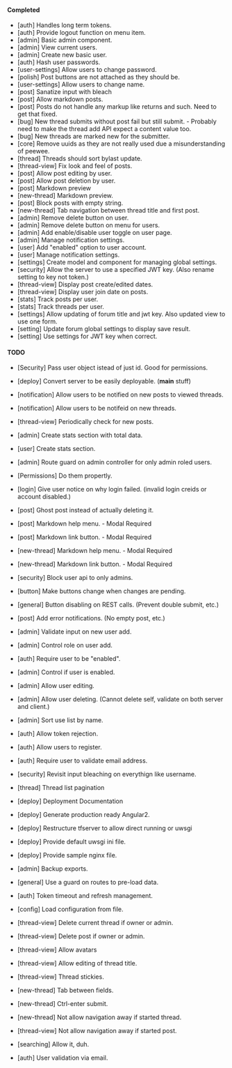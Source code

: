 
#### Completed
* [auth] Handles long term tokens.
* [auth] Provide logout function on menu item.
* [admin] Basic admin component.
* [admin] View current users.
* [admin] Create new basic user.
* [auth] Hash user passwords.
* [user-settings] Allow users to change password.
* [polish] Post buttons are not attached as they should be.
* [user-settings] Allow users to change name.
* [post] Sanatize input with bleach
* [post] Allow markdown posts.
* [post] Posts do not handle any markup like returns and such. Need to get that fixed.
* [bug] New thread submits without post fail but still submit. - Probably need to make the thread add API expect a content value too.
* [bug] New threads are marked new for the submitter.
* [core] Remove uuids as they are not really used due a misunderstanding of peewee.
* [thread] Threads should sort bylast update. 
* [thread-view] Fix look and feel of posts.
* [post] Allow post editing by user.
* [post] Allow post deletion by user.
* [post] Markdown preview
* [new-thread] Markdown preview.
* [post] Block posts with empty string.
* [new-thread] Tab navigation between thread title and first post.
* [admin] Remove delete button on user. 
* [admin] Remove delete button on menu for users.
* [admin] Add enable/disable user toggle on user page.
* [admin] Manage notification settings.
* [user] Add "enabled" option to user account.
* [user] Manage notification settings.
* [settings] Create model and component for managing global settings.
* [security] Allow the server to use a specified JWT key. (Also rename setting to key not token.)
* [thread-view] Display post create/edited dates. 
* [thread-view] Display user join date on posts.
* [stats] Track posts per user.
* [stats] Track threads per user.
* [settings] Allow updating of forum title and jwt key. Also updated view to use one form.
* [setting] Update forum global settings to display save result.
* [setting] Use settings for JWT key when correct.

#### TODO

* [Security] Pass user object istead of just id. Good for permissions.
* [deploy] Convert server to be easily deployable. (__main__ stuff)
* [notification] Allow users to be notified on new posts to viewed threads.
* [notification] Allow users to be notifeid on new threads.


* [thread-view] Periodically check for new posts.




* [admin] Create stats section with total data.
* [user] Create stats section.




* [admin] Route guard on admin controller for only admin roled users.
* [Permissions] Do them propertly.




* [login] Give user notice on why login failed. (invalid login creids or account disabled.)
* [post] Ghost post instead of actually deleting it.
* [post] Markdown help menu. - Modal Required
* [post] Markdown link button. - Modal Required
* [new-thread] Markdown help menu. - Modal Required
* [new-thread] Markdown link button. - Modal Required
* [security] Block user api to only admins.
* [button] Make buttons change when changes are pending. 


* [general] Button disabling on REST calls. (Prevent double submit, etc.)

* [post] Add error notifications. (No empty post, etc.)

* [admin] Validate input on new user add.
* [admin] Control role on user add.
* [auth] Require user to be "enabled".
* [admin] Control if user is enabled.
* [admin] Allow user editing.
* [admin] Allow user deleting. (Cannot delete self, validate on both server and client.)
* [admin] Sort use list by name.
* [auth] Allow token rejection.
* [auth] Allow users to register.
* [auth] Require user to validate email address.
* [security] Revisit input bleaching on everythign like username. 
* [thread] Thread list pagination
* [deploy] Deployment Documentation
* [deploy] Generate production ready Angular2.
* [deploy] Restructure tfserver to allow direct running or uwsgi
* [deploy] Provide default uwsgi ini file.
* [deploy] Provide sample nginx file.
* [admin] Backup exports.
* [general] Use a guard on routes to pre-load data.
* [auth] Token timeout and refresh management.
* [config] Load configuration from file.
* [thread-view] Delete current thread if owner or admin.
* [thread-view] Delete post if owner or admin.
* [thread-view] Allow avatars
* [thread-view] Allow editing of thread title.
* [thread-view] Thread stickies.
* [new-thread] Tab between fields.
* [new-thread] Ctrl-enter submit.
* [new-thread] Not allow navigation away if started thread.
* [thread-view] Not allow navigation away if started post.
* [searching] Allow it, duh.
* [auth] User validation via email.
